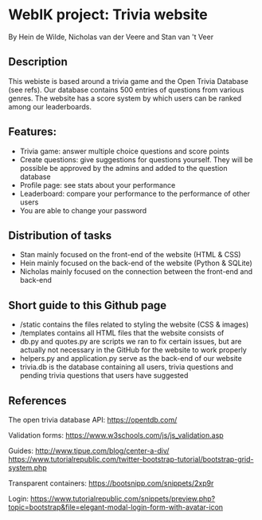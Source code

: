 # WebIK project: Trivia website
By Hein de Wilde, Nicholas van der Veere and Stan van 't Veer
## Description
This webiste is based around a trivia game and the Open Trivia Database (see refs). Our database contains 500 entries of questions from various genres. The website has a score system by which users can be ranked among our leaderboards.
## Features:
- Trivia game: answer multiple choice questions and score points
- Create questions: give suggestions for questions yourself. They will be possible be approved by the admins and added to the question database
- Profile page: see stats about your performance
- Leaderboard: compare your performance to the performance of other users
- You are able to change your password
## Distribution of tasks
* Stan mainly focused on the front-end of the website (HTML & CSS)
* Hein mainly focused on the back-end of the website (Python & SQLite)
* Nicholas mainly focused on the connection between the front-end and back-end
## Short guide to this Github page
* /static contains the files related to styling the website (CSS & images)
* /templates contains all HTML files that the website consists of
* db.py and quotes.py are scripts we ran to fix certain issues, but are actually not necessary in the GitHub for the website to work properly
* helpers.py and application.py serve as the back-end of our website
* trivia.db is the database containing all users, trivia questions and pending trivia questions that users have suggested
## References
The open trivia database API:
https://opentdb.com/

Validation forms:
https://www.w3schools.com/js/js_validation.asp

Guides:
http://www.tipue.com/blog/center-a-div/
https://www.tutorialrepublic.com/twitter-bootstrap-tutorial/bootstrap-grid-system.php

Transparent containers:
https://bootsnipp.com/snippets/2xp9r

Login:
https://www.tutorialrepublic.com/snippets/preview.php?topic=bootstrap&file=elegant-modal-login-form-with-avatar-icon



